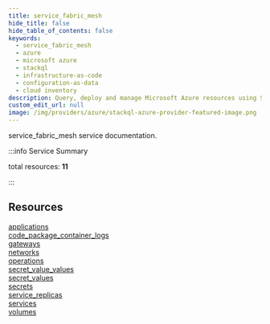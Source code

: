 ```yaml
---
title: service_fabric_mesh
hide_title: false
hide_table_of_contents: false
keywords:
  - service_fabric_mesh
  - azure
  - microsoft azure
  - stackql
  - infrastructure-as-code
  - configuration-as-data
  - cloud inventory
description: Query, deploy and manage Microsoft Azure resources using SQL
custom_edit_url: null
image: /img/providers/azure/stackql-azure-provider-featured-image.png
---
```


service_fabric_mesh service documentation.

:::info Service Summary

<div class="row">
<div class="providerDocColumn">
<span>total resources:&nbsp;<b>11</b></span><br />
</div>
</div>

:::

## Resources
<div class="row">
<div class="providerDocColumn">
<a href="/providers/azure/service_fabric_mesh/applications/">applications</a><br />
<a href="/providers/azure/service_fabric_mesh/code_package_container_logs/">code_package_container_logs</a><br />
<a href="/providers/azure/service_fabric_mesh/gateways/">gateways</a><br />
<a href="/providers/azure/service_fabric_mesh/networks/">networks</a><br />
<a href="/providers/azure/service_fabric_mesh/operations/">operations</a><br />
<a href="/providers/azure/service_fabric_mesh/secret_value_values/">secret_value_values</a>
</div>
<div class="providerDocColumn">
<a href="/providers/azure/service_fabric_mesh/secret_values/">secret_values</a><br />
<a href="/providers/azure/service_fabric_mesh/secrets/">secrets</a><br />
<a href="/providers/azure/service_fabric_mesh/service_replicas/">service_replicas</a><br />
<a href="/providers/azure/service_fabric_mesh/services/">services</a><br />
<a href="/providers/azure/service_fabric_mesh/volumes/">volumes</a>
</div>
</div>